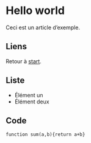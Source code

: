 # Hello world

Ceci est un article d’exemple.

## Liens

Retour à [start](/start).

## Liste

- Élément un
- Élément deux

## Code

```
function sum(a,b){return a+b}
``` 